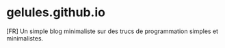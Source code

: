 # gelules.github.io
[FR] Un simple blog minimaliste sur des trucs de programmation simples et minimalistes.
